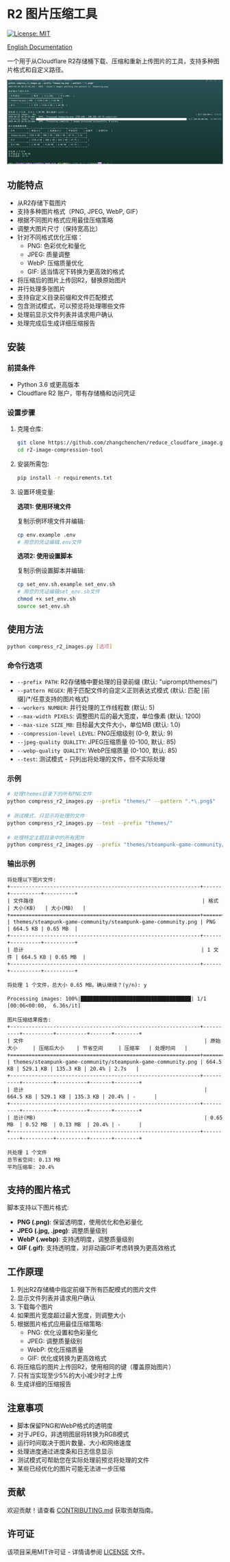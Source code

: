 # R2 图片压缩工具

[![License: MIT](https://img.shields.io/badge/License-MIT-yellow.svg)](https://opensource.org/licenses/MIT)

[English Documentation](README.md)

一个用于从Cloudflare R2存储桶下载、压缩和重新上传图片的工具，支持多种图片格式和自定义路径。


![example](output.png)
## 功能特点

- 从R2存储下载图片
- 支持多种图片格式（PNG, JPEG, WebP, GIF）
- 根据不同图片格式应用最佳压缩策略
- 调整大图片尺寸（保持宽高比）
- 针对不同格式优化压缩：
  - PNG: 色彩优化和量化
  - JPEG: 质量调整
  - WebP: 压缩质量优化
  - GIF: 适当情况下转换为更高效的格式
- 将压缩后的图片上传回R2，替换原始图片
- 并行处理多张图片
- 支持自定义目录前缀和文件匹配模式
- 包含测试模式，可以预览将处理哪些文件
- 处理前显示文件列表并请求用户确认
- 处理完成后生成详细压缩报告

## 安装

### 前提条件

- Python 3.6 或更高版本
- Cloudflare R2 账户，带有存储桶和访问凭证

### 设置步骤

1. 克隆仓库:
   ```bash
   git clone https://github.com/zhangchenchen/reduce_cloudfare_image.git
   cd r2-image-compression-tool
   ```

2. 安装所需包:
   ```bash
   pip install -r requirements.txt
   ```

3. 设置环境变量:
   
   **选项1: 使用环境文件**
   
   复制示例环境文件并编辑:
   ```bash
   cp env.example .env
   # 用您的凭证编辑.env文件
   ```
   
   **选项2: 使用设置脚本**
   
   复制示例设置脚本并编辑:
   ```bash
   cp set_env.sh.example set_env.sh
   # 用您的凭证编辑set_env.sh文件
   chmod +x set_env.sh
   source set_env.sh
   ```

## 使用方法

```bash
python compress_r2_images.py [选项]
```

### 命令行选项

- `--prefix PATH`: R2存储桶中要处理的目录前缀 (默认: "uiprompt/themes/")
- `--pattern REGEX`: 用于匹配文件的自定义正则表达式模式 (默认: 匹配 [前缀]/*/任意支持的图片格式)
- `--workers NUMBER`: 并行处理的工作线程数 (默认: 5)
- `--max-width PIXELS`: 调整图片后的最大宽度，单位像素 (默认: 1200)
- `--max-size SIZE_MB`: 目标最大文件大小，单位MB (默认: 1.0)
- `--compression-level LEVEL`: PNG压缩级别 (0-9, 默认: 9)
- `--jpeg-quality QUALITY`: JPEG压缩质量 (0-100, 默认: 85)
- `--webp-quality QUALITY`: WebP压缩质量 (0-100, 默认: 85)
- `--test`: 测试模式 - 只列出将处理的文件，但不实际处理

### 示例

```bash
# 处理themes目录下的所有PNG文件
python compress_r2_images.py --prefix "themes/" --pattern ".*\.png$"

# 测试模式，只显示将处理的文件
python compress_r2_images.py --test --prefix "themes/"

# 处理特定主题目录中的所有图片
python compress_r2_images.py --prefix "themes/steampunk-game-community/" --pattern ".*\.png$"
```

### 输出示例

```
将处理以下图片文件:
+--------------------------------------------------------------+------+----------+----------+
| 文件路径                                                       | 格式   | 大小(KB)   | 大小(MB)   |
+==============================================================+======+==========+==========+
| themes/steampunk-game-community/steampunk-game-community.png | PNG  | 664.5 KB | 0.65 MB  |
+--------------------------------------------------------------+------+----------+----------+
| 总计                                                          | 1 文件 | 664.5 KB | 0.65 MB  |
+--------------------------------------------------------------+------+----------+----------+

将处理 1 个文件，总大小 0.65 MB。确认继续？(y/n): y

Processing images: 100%|████████████████████████████████████| 1/1 [00:06<00:00,  6.36s/it]

图片压缩结果报告:
+--------------------------------------------------------------+----------+----------+----------+-------+--------+
| 文件                                                           | 原始大小     | 压缩后大小    | 节省空间     | 压缩率   | 处理时间   |
+==============================================================+==========+==========+==========+=======+========+
| themes/steampunk-game-community/steampunk-game-community.png | 664.5 KB | 529.1 KB | 135.3 KB | 20.4% | 2.7s   |
+--------------------------------------------------------------+----------+----------+----------+-------+--------+
| 总计                                                           | 664.5 KB | 529.1 KB | 135.3 KB | 20.4% | -      |
+--------------------------------------------------------------+----------+----------+----------+-------+--------+
| 总计(MB)                                                       | 0.65 MB  | 0.52 MB  | 0.13 MB  | 20.4% | -      |
+--------------------------------------------------------------+----------+----------+----------+-------+--------+

共处理 1 个文件
总节省空间: 0.13 MB
平均压缩率: 20.4%
```

## 支持的图片格式

脚本支持以下图片格式:

- **PNG (.png)**: 保留透明度，使用优化和色彩量化
- **JPEG (.jpg, .jpeg)**: 调整质量级别
- **WebP (.webp)**: 支持透明度，调整质量级别
- **GIF (.gif)**: 支持透明度，对非动画GIF考虑转换为更高效格式

## 工作原理

1. 列出R2存储桶中指定前缀下所有匹配模式的图片文件
2. 显示文件列表并请求用户确认
3. 下载每个图片
4. 如果图片宽度超过最大宽度，则调整大小
5. 根据图片格式应用最佳压缩策略:
   - PNG: 优化设置和色彩量化
   - JPEG: 调整质量级别
   - WebP: 优化压缩质量
   - GIF: 优化或转换为更高效格式
6. 将压缩后的图片上传回R2，使用相同的键（覆盖原始图片）
7. 只有当实现至少5%的大小减少时才上传
8. 生成详细的压缩报告

## 注意事项

- 脚本保留PNG和WebP格式的透明度
- 对于JPEG，非透明图层将转换为RGB模式
- 运行时间取决于图片数量、大小和网络速度
- 处理进度通过进度条和日志信息显示
- 测试模式可帮助您在实际处理前预览将处理的文件
- 某些已经优化的图片可能无法进一步压缩

## 贡献

欢迎贡献！请查看 [CONTRIBUTING.md](CONTRIBUTING.md) 获取贡献指南。

## 许可证

该项目采用MIT许可证 - 详情请参阅 [LICENSE](LICENSE) 文件。 